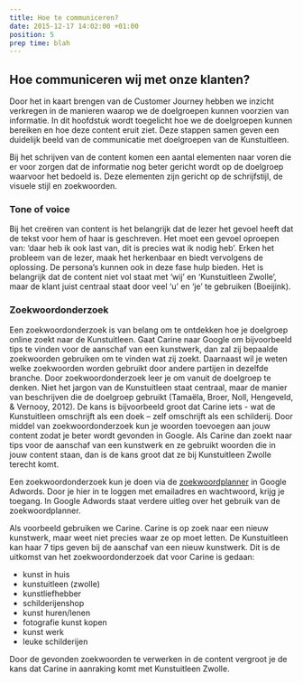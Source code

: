 ```yaml
---
title: Hoe te communiceren?
date: 2015-12-17 14:02:00 +01:00
position: 5
prep time: blah
---
```


## Hoe communiceren wij met onze klanten?
Door het in kaart brengen van de Customer Journey hebben we inzicht verkregen in de manieren waarop we de doelgroepen kunnen voorzien van informatie. In dit hoofdstuk wordt toegelicht hoe we de doelgroepen kunnen bereiken en hoe deze content eruit ziet. Deze stappen samen geven een duidelijk beeld van de communicatie met doelgroepen van de Kunstuitleen. 

Bij het schrijven van de content komen een aantal elementen naar voren die er voor zorgen dat de informatie nog beter gericht wordt op de doelgroep waarvoor het bedoeld is. Deze elementen zijn gericht op de schrijfstijl, de visuele stijl en zoekwoorden. 

### Tone of voice
Bij het creëren van content is het belangrijk dat de lezer het gevoel heeft dat de tekst voor hem of haar is geschreven. Het moet een gevoel oproepen van: ‘daar heb ik ook last van, dit is precies wat ik nodig heb’. Erken het probleem van de lezer, maak het herkenbaar en biedt vervolgens de oplossing. 
De persona’s kunnen ook in deze fase hulp bieden. Het is belangrijk dat de content niet vol staat met ‘wij’ en ‘Kunstuitleen Zwolle’, maar de klant juist centraal staat door veel ‘u’ en ‘je’ te gebruiken (Boeijink).

### Zoekwoordonderzoek
Een zoekwoordonderzoek is van belang om te ontdekken hoe je doelgroep online zoekt naar de Kunstuitleen. Gaat Carine naar Google om bijvoorbeeld tips te vinden voor de aanschaf van een kunstwerk, dan zal zij bepaalde zoekwoorden gebruiken om te vinden wat zij zoekt. Daarnaast wil je weten welke zoekwoorden worden gebruikt door andere partijen in dezelfde branche. Door zoekwoordonderzoek leer je om vanuit de doelgroep te denken. Niet het jargon van de Kunstuitleen staat centraal, maar de manier van beschrijven die de doelgroep gebruikt (Tamaëla, Broer, Noll, Hengeveld, & Vernooy, 2012). De kans is bijvoorbeeld groot dat Carine iets - wat de Kunstuitleen omschrijft als een doek – zelf omschrijft als een schilderij. 
Door middel van zoekwoordonderzoek kun je woorden toevoegen aan jouw content zodat je beter wordt gevonden in Google. Als Carine dan zoekt naar tips voor de aanschaf van een kunstwerk en ze gebruikt woorden die in jouw content staan, dan is de kans groot dat ze bij Kunstuitleen Zwolle terecht komt. 

Een zoekwoordonderzoek kun je doen via de [zoekwoordplanner](https://adwords.google.com/ko/KeywordPlanner/Home?__u=9761517890&__c=8242883690&authuser=0#start) in Google Adwords.  Door je hier in te loggen met emailadres en wachtwoord, krijg je toegang. In Google Adwords staat verdere uitleg over het gebruik van de zoekwoordplanner. 

Als voorbeeld gebruiken we Carine. Carine is op zoek naar een nieuw kunstwerk, maar weet niet precies waar ze op moet letten. De Kunstuitleen kan haar 7 tips geven bij de aanschaf van een nieuw kunstwerk. Dit is de uitkomst van het zoekwoordonderzoek dat voor Carine is gedaan:
* kunst in huis
* kunstuitleen (zwolle)
* kunstliefhebber
* schilderijenshop
* kunst huren/lenen
* fotografie kunst kopen
* kunst werk
* leuke schilderijen

Door de gevonden zoekwoorden te verwerken in de content vergroot je de kans dat Carine in aanraking komt met Kunstuitleen Zwolle. 
